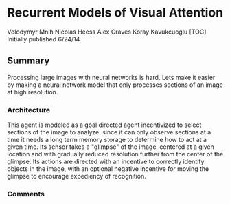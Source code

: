 # Recurrent Models of Visual Attention
Volodymyr Mnih Nicolas Heess Alex Graves Koray Kavukcuoglu
[TOC]
Initially published 6/24/14

##  Summary
Processing large images with neural networks is hard. Lets make it easier by making a neural network model that only processes sections of an image at high resolution. 


### Architecture
This agent is modeled as a goal directed agent incentivized to select sections of the image to analyze. since it can only observe sections at a time it needs a long term memory storage to determine how to act at a given time. 
Its sensor takes a "glimpse" of the image, centered at a given location and with gradually reduced resolution further from the center of the glimpse. Its actions are directed with an incentive to correctly identify objects in the image, with an optional negative incentive for moving the glimpse to encourage expediency of recognition. 

### Comments
